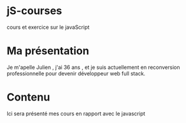 # jS-courses
cours et exercice sur le javaScript

# Ma présentation
Je m'apelle Julien , j'ai 36 ans , et je suis actuellement en reconversion professionnelle pour devenir développeur web full stack.

# Contenu
Ici sera présenté mes cours en rapport avec le javascript
